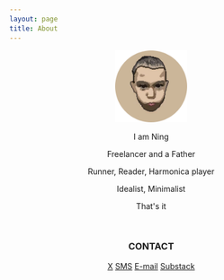 ```yaml
---
layout: page
title: About
---
```


<center>

<img src="assets/AVA.png" width="128" height="128">

<br>

<p>I am Ning</p>
<p>Freelancer and a Father</p>
<p>Runner, Reader, Harmonica player</p>
<p>Idealist, Minimalist</p>
<p>That's it</p>

<br>

<p><b><h3>CONTACT</h3></b></p>
<a href="https://x.com/ningyiqin">X</a>
<a
<a href="sms:+8618523795271">SMS</a>
<a href="mailto:ningyiqin@gmail.com">E-mail</a>
<a href="https://substack.com/@ningyiqin">Substack</a>
